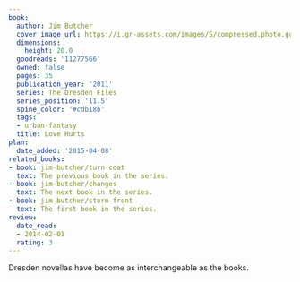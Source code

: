 ```yaml
---
book:
  author: Jim Butcher
  cover_image_url: https://i.gr-assets.com/images/S/compressed.photo.goodreads.com/books/1328333990l/11277566.jpg
  dimensions:
    height: 20.0
  goodreads: '11277566'
  owned: false
  pages: 35
  publication_year: '2011'
  series: The Dresden Files
  series_position: '11.5'
  spine_color: '#cdb18b'
  tags:
  - urban-fantasy
  title: Love Hurts
plan:
  date_added: '2015-04-08'
related_books:
- book: jim-butcher/turn-coat
  text: The previous book in the series.
- book: jim-butcher/changes
  text: The next book in the series.
- book: jim-butcher/storm-front
  text: The first book in the series.
review:
  date_read:
  - 2014-02-01
  rating: 3
---
```


Dresden novellas have become as interchangeable as the books.
